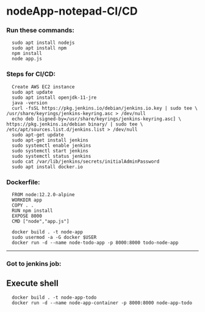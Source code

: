 # nodeApp-notepad-CI/CD

### Run these commands:
      sudo apt install nodejs
      sudo apt install npm
      npm install
      node app.js

### Steps for CI/CD:  
      Create AWS EC2 instance
      sudo apt update
      sudo apt install openjdk-11-jre
      java -version
      curl -fsSL https://pkg.jenkins.io/debian/jenkins.io.key | sudo tee \   /usr/share/keyrings/jenkins-keyring.asc > /dev/null 
      echo deb [signed-by=/usr/share/keyrings/jenkins-keyring.asc] \   https://pkg.jenkins.io/debian binary/ | sudo tee \   /etc/apt/sources.list.d/jenkins.list > /dev/null
      sudo apt-get update 
      sudo apt-get install jenkins
      sudo systemctl enable jenkins
      sudo systemctl start jenkins
      sudo systemctl status jenkins
      sudo cat /var/lib/jenkins/secrets/initialAdminPassword
      sudo apt install docker.io


### Dockerfile:
      FROM node:12.2.0-alpine
      WORKDIR app
      COPY . .
      RUN npm install
      EXPOSE 8000
      CMD ["node","app.js"]

      docker build . -t node-app
      sudo usermod -a -G docker $USER
      docker run -d --name node-todo-app -p 8000:8000 todo-node-app
  
  __________________________________

### Got to jenkins job:
  ## Execute shell 
      docker build . -t node-app-todo
      docker run -d --name node-app-container -p 8000:8000 node-app-todo



